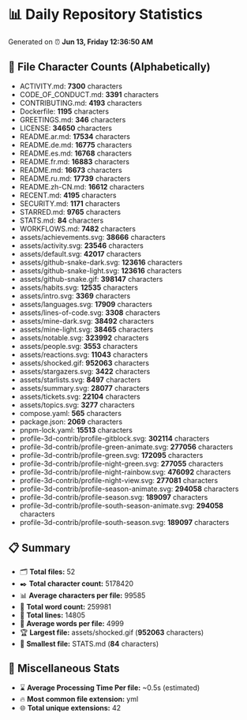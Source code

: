 # 📊 Daily Repository Statistics
Generated on ⏰ **Jun 13, Friday 12:36:50 AM**

## 📂 File Character Counts (Alphabetically)
- ACTIVITY.md: **7300** characters
- CODE_OF_CONDUCT.md: **3391** characters
- CONTRIBUTING.md: **4193** characters
- Dockerfile: **1195** characters
- GREETINGS.md: **346** characters
- LICENSE: **34650** characters
- README.ar.md: **17534** characters
- README.de.md: **16775** characters
- README.es.md: **16768** characters
- README.fr.md: **16883** characters
- README.md: **16673** characters
- README.ru.md: **17739** characters
- README.zh-CN.md: **16612** characters
- RECENT.md: **4195** characters
- SECURITY.md: **1171** characters
- STARRED.md: **9765** characters
- STATS.md: **84** characters
- WORKFLOWS.md: **7482** characters
- assets/achievements.svg: **38666** characters
- assets/activity.svg: **23546** characters
- assets/default.svg: **42017** characters
- assets/github-snake-dark.svg: **123616** characters
- assets/github-snake-light.svg: **123616** characters
- assets/github-snake.gif: **398147** characters
- assets/habits.svg: **12535** characters
- assets/intro.svg: **3369** characters
- assets/languages.svg: **17909** characters
- assets/lines-of-code.svg: **3308** characters
- assets/mine-dark.svg: **38492** characters
- assets/mine-light.svg: **38465** characters
- assets/notable.svg: **323992** characters
- assets/people.svg: **3553** characters
- assets/reactions.svg: **11043** characters
- assets/shocked.gif: **952063** characters
- assets/stargazers.svg: **3422** characters
- assets/starlists.svg: **8497** characters
- assets/summary.svg: **28077** characters
- assets/tickets.svg: **22104** characters
- assets/topics.svg: **3277** characters
- compose.yaml: **565** characters
- package.json: **2069** characters
- pnpm-lock.yaml: **15513** characters
- profile-3d-contrib/profile-gitblock.svg: **302114** characters
- profile-3d-contrib/profile-green-animate.svg: **277056** characters
- profile-3d-contrib/profile-green.svg: **172095** characters
- profile-3d-contrib/profile-night-green.svg: **277055** characters
- profile-3d-contrib/profile-night-rainbow.svg: **476092** characters
- profile-3d-contrib/profile-night-view.svg: **277081** characters
- profile-3d-contrib/profile-season-animate.svg: **294058** characters
- profile-3d-contrib/profile-season.svg: **189097** characters
- profile-3d-contrib/profile-south-season-animate.svg: **294058** characters
- profile-3d-contrib/profile-south-season.svg: **189097** characters

## 📋 Summary
- 🗂️ **Total files:** 52
- ✒️ **Total character count:** 5178420
- 📊 **Average characters per file:** 99585
- 📝 **Total word count:** 259981
- 🧾 **Total lines:** 14805
- 📐 **Average words per file:** 4999
- 🏆 **Largest file:** assets/shocked.gif (**952063** characters)
- 🥉 **Smallest file:** STATS.md (**84** characters)

## 🌟 Miscellaneous Stats
- ⌛ **Average Processing Time Per file:** ~0.5s (estimated)
- 🔥 **Most common file extension:** yml
- 🌐 **Total unique extensions:** 42
